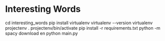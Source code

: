 # Interesting Words

cd interesting_words
pip install virtualenv
virtualenv --version
virtualenv projectenv
. projectenv/bin/activate
pip install -r requirements.txt
python -m spacy download en
python main.py
